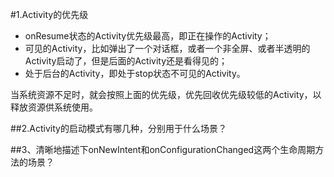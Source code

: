 #1.Activity的优先级

- onResume状态的Activity优先级最高，即正在操作的Activity；
- 可见的Activity，比如弹出了一个对话框，或者一个非全屏、或者半透明的Activity启动了，但是后面的Activity还是看得见的；
- 处于后台的Activity，即处于stop状态不可见的Activity。

当系统资源不足时，就会按照上面的优先级，优先回收优先级较低的Activity，以释放资源供系统使用。

##2.Activity的启动模式有哪几种，分别用于什么场景？

##3、清晰地描述下onNewIntent和onConfigurationChanged这两个生命周期方法的场景？